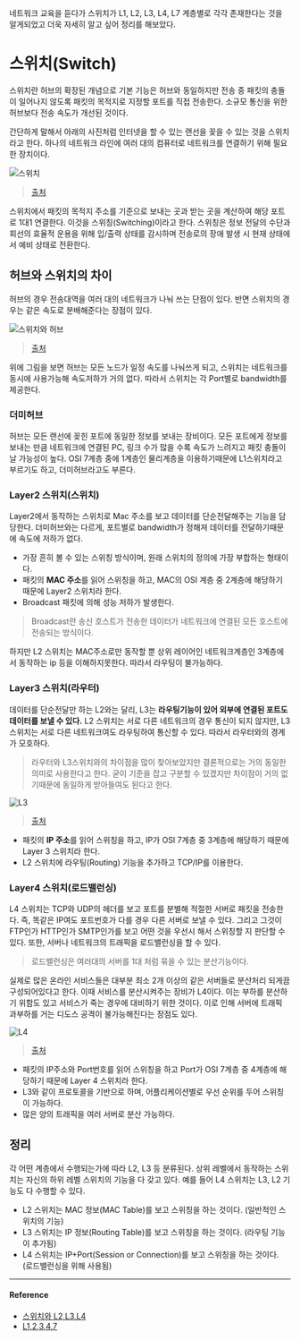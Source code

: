네트워크 교육을 듣다가 스위치가 L1, L2, L3, L4, L7 계층별로 각각 존재한다는 것을 알게되었고 더욱 자세히 알고 싶어 정리를 해보았다.

# 스위치(Switch)
스위치란 허브의 확장된 개념으로 기본 기능은 허브와 동일하지만 전송 중 패킷의 충돌이 일어나지 않도록 패킷의 목적지로 지정할 포트를 직접 전송한다. 소규모 통신을 위한 허브보다 전송 속도가 개선된 것이다. 

간단하게 말해서 아래의 사진처럼 인터넷을 할 수 있는 랜선을 꽂을 수 있는 것을 스위치라고 한다. 하나의 네트워크 라인에 여러 대의 컴퓨터로 네트워크를 연결하기 위해 필요한 장치이다.  

![스위치](https://user-images.githubusercontent.com/43868540/104829776-5ea58800-58ba-11eb-8b42-18e63238c6cd.PNG)

> [출처](https://blog.naver.com/PostView.nhn?blogId=wjw1225&logNo=222147131756)

스위치에서 패킷의 목적지 주소를 기준으로 보내는 곳과 받는 곳을 계산하여 해당 포트로 1대1 연결한다. 이것을 스위칭(Switching)이라고 한다.
스위칭은 정보 전달의 수단과 회선의 효율적 운용을 위해 입/출력 상태를 감시하며 전송로의 장애 발생 시 현재 상태에서 예비 상태로 전환한다. 

## 허브와 스위치의 차이
허브의 경우 전송대역을 여러 대의 네트워크가 나눠 쓰는 단점이 있다. 반면 스위치의 경우는 같은 속도로 분배해준다는 장점이 있다.

![스위치와 허브](https://user-images.githubusercontent.com/43868540/104828795-5cd6c700-58b0-11eb-9c5c-c18f53c02339.PNG)

> [출처](https://siran.tistory.com/205)

위에 그림을 보면 허브는 모든 노드가 일정 속도를 나눠쓰게 되고, 스위치는 네트워크를 동시에 사용가능해 속도저하가 거의 없다. 따라서 스위치는 각 Port별로 bandwidth를 제공한다.  

### 더미허브
허브는 모든 랜선에 꽂힌 포트에 동일한 정보를 보내는 장비이다. 모든 포트에게 정보를 보내는 만큼 네트워크에 연결된 PC, 링크 수가 많을 수록 속도가 느려지고 패킷 충돌이 날 가능성이 높다. OSI 7계층 중에 1계층인 물리계층을 이용하기때문에 L1스위치라고 부르기도 하고, 더미허브라고도 부른다.

### Layer2 스위치(스위치)
Layer2에서 동작하는 스위치로 Mac 주소를 보고 데이터를 단순전달해주는 기능을 담당한다.  더미허브와는 다르게, 포트별로 bandwidth가 정해져 데이터를 전달하기때문에 속도에 저하가 없다. 

- 가장 흔히 볼 수 있는 스위칭 방식이며, 원래 스위치의 정의에 가장 부합하는 형태이다. 
- 패킷의 **MAC 주소**를 읽어 스위칭을 하고, MAC의 OSI 계층 중 2계층에 해당하기 때문에 Layer2 스위치라 한다. 
- Broadcast 패킷에 의해 성능 저하가 발생한다. 
> Broadcast란 송신 호스트가 전송한 데이터가 네트워크에 연결된 모든 호스트에 전송되는 방식이다.

하지만 L2 스위치는 MAC주소로만 동작할 뿐 상위 레이어인 네트워크계층인 3계층에서 동작하는 ip 등을 이해하지못한다. 따라서 라우팅이 불가능하다. 

### Layer3 스위치(라우터)
데이터를 단순전달만 하는 L2와는 달리, L3는 **라우팅기능이 있어 외부에 연결된 포트도 데이터를 보낼 수 있다.**
L2 스위치는 서로 다른 네트워크의 경우 통신이 되지 않지만, L3 스위치는 서로 다른 네트워크여도 라우팅하여 통신할 수 있다. 따라서 라우터와의 경계가 모호하다. 
> 라우터와 L3스위치와의 차이점을 많이 찾아보았지만 결론적으로는 거의 동일한 의미로 사용한다고 한다. 굳이 기준을 잡고 구분할 수 있겠지만 차이점이 거의 없기때문에 동일하게 받아들여도 된다고 한다. 

![L3](https://user-images.githubusercontent.com/43868540/104829794-a2988d00-58ba-11eb-9e89-96ef37d732b4.PNG)

> [출처](https://blog.naver.com/PostView.nhn?blogId=wjw1225&logNo=222147131756)

- 패킷의 **IP 주소**를 읽어 스위칭을 하고, IP가 OSI 7계층 중 3계층에 해당하기 때문에 Layer 3 스위치라 한다. 
- L2 스위치에 라우팅(Routing) 기능을 추가하고 TCP/IP를 이용한다.

### Layer4 스위치(로드밸런싱)
L4 스위치는 TCP와 UDP의 헤더를 보고 포트를 분별해 적절한 서버로 패킷을 전송한다. 즉, 똑같은 IP여도 포트번호가 다를 경우 다른 서버로 보낼 수 있다. 
그리고 그것이 FTP인가 HTTP인가 SMTP인가를 보고 어떤 것을 우선시 해서 스위칭할 지 판단할 수 있다. 또한, 서버나 네트워크의 트래픽을 로드밸런싱을 할 수 있다.
> 로드밸런싱은 여러대의 서버를 1대 처럼 묶을 수 있는 분산기능이다.

실제로 많은 온라인 서비스들은 대부분 최소 2개 이상의 같은 서버들로 분산처리 되게끔 구성되어있다고 한다. 이때 서비스를 분산시켜주는 장비가 L4이다. 이는 부하를 분산하기 위함도 있고 서비스가 죽는 경우에 대비하기 위한 것이다. 이로 인해 서버에 트래픽 과부하를 거는 디도스 공격이 불가능해진다는 장점도 있다.

![L4](https://user-images.githubusercontent.com/43868540/104828573-3ca60880-58ae-11eb-8ba1-5e98db78c670.PNG)

> [출처](https://klero.tistory.com/entry/L2-L3-L4-L7-%EC%8A%A4%EC%9C%84%EC%B9%98-%EA%B5%AC%EB%B6%84-%EB%B0%8F-%EA%B8%B0%EB%B3%B8%EC%A0%81%EC%9D%B8-%EC%84%A4%EB%AA%85)

- 패킷의 IP주소와 Port번호를 읽어 스위칭을 하고 Port가 OSI 7계층 중 4계층에 해당하기 때문에 Layer 4 스위치라 한다. 
- L3와 같이 프로토콜을 기반으로 하며, 어플리케이션별로 우선 순위를 두어 스위칭이 가능하다.
- 많은 양의 트래픽을 여러 서버로 분산 가능하다.


## 정리
각 어떤 계층에서 수행되는가에 따라 L2, L3 등 분류된다.
상위 레벨에서 동작하는 스위치는 자신의 하위 레벨 스위치의 기능을 다 갖고 있다. 예를 들어 L4 스위치는 L3, L2 기능도 다 수행할 수 있다.

- L2 스위치는 MAC 정보(MAC Table)를 보고 스위칭을 하는 것이다. (일반적인 스위치의 기능)
- L3 스위치는 IP 정보(Routing Table)를 보고 스위칭을 하는 것이다. (라우팅 기능이 추가됨)
- L4 스위치는 IP+Port(Session or Connection)를 보고 스위칭을 하는 것이다. (로드밸런싱을 위해 사용됨)

----
#### Reference
- [스위치와 L2,L3,L4](https://startingpitcher.tistory.com/8)
- [L1,2,3,4,7](ttps://nhj12311.tistory.com/75)
